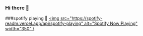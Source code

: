 ### Hi there 👋

<!--
**Anuj7th-Hokage/Anuj7th-Hokage** is a ✨ _special_ ✨ repository because its `README.md` (this file) appears on your GitHub profile.

Here are some ideas to get you started:

- 🔭 I’m currently working on ...
- 🌱 I’m currently learning ...
- 👯 I’m looking to collaborate on ...
- 🤔 I’m looking for help with ...
- 💬 Ask me about ...
- 📫 How to reach me: ...
- 😄 Pronouns: ...
- ⚡ Fun fact: ...
-->

###spotify playing 🎵
[<img src="https://spotify-readm.vercel.app/api/spotify-playing" alt="Spotify Now Playing" width="350" /](https://open.spotify.com/user/playlist/31ty7hqpe5mq6lxz45ggcnca5zdq)
